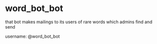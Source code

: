 # word_bot_bot
that bot makes mailings to its users of rare words which admins find and send

username:
@word_bot_bot
